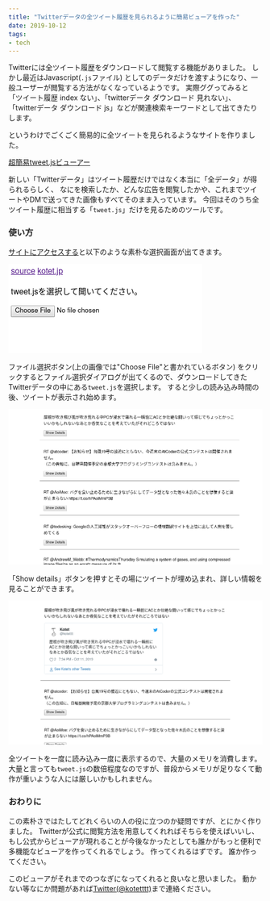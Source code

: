 ```yaml
---
title: "Twitterデータの全ツイート履歴を見られるように簡易ビューアを作った"
date: 2019-10-12
tags:
- tech
---
```


Twitterには全ツイート履歴をダウンロードして閲覧する機能がありました。
しかし最近はJavascript(`.js`ファイル)
としてのデータだけを渡すようになり、一般ユーザーが閲覧する方法がなくなっているようです。
実際ググってみると「ツイート履歴 index ない」、「twitterデータ ダウンロード 見れない」、
「twitterデータ ダウンロード js」などが関連検索キーワードとして出てきたりします。

というわけでごくごく簡易的に全ツイートを見られるようなサイトを作りました。

[超簡易tweet.jsビューアー](https://kotet.jp/twitter-data-viewer/)

新しい「Twitterデータ」はツイート履歴だけではなく本当に「全データ」が得られるらしく、
なにを検索したか、どんな広告を閲覧したかや、これまでツイートやDMで送ってきた画像もすべてそのまま入っています。
今回はそのうち全ツイート履歴に相当する「`tweet.js`」だけを見るためのツールです。

### 使い方

[サイトにアクセスする](https://kotet.jp/twitter-data-viewer/)と以下のような素朴な選択画面が出てきます。

![](/img/blog/2019/10/file-choose.png)

ファイル選択ボタン(上の画像では"Choose File"と書かれているボタン)
をクリックするとファイル選択ダイアログが出てくるので、ダウンロードしてきたTwitterデータの中にある`tweet.js`を選択します。
すると少しの読み込み時間の後、ツイートが表示され始めます。

![](/img/blog/2019/10/tweet-list.png)

「Show details」ボタンを押すとその場にツイートが埋め込まれ、詳しい情報を見ることができます。

![](/img/blog/2019/10/show-details.png)

全ツイートを一度に読み込み一度に表示するので、大量のメモリを消費します。
大量と言っても`tweet.js`の数倍程度なのですが、普段からメモリが足りなくて動作が重いような人には厳しいかもしれません。

### おわりに

この素朴さではたしてどれくらいの人の役に立つのか疑問ですが、とにかく作りました。
Twitterが公式に閲覧方法を用意してくれればそちらを使えばいいし、
もし公式からビューアが現れることが今後なかったとしても誰かがもっと便利で多機能なビューアを作ってくれるでしょう。
作ってくれるはずです。
誰か作ってください。

このビューアがそれまでのつなぎになってくれると良いなと思いました。
動かない等なにか問題があれば[Twitter(@kotetttt)](https://twitter.com/kotetttt)まで連絡ください。
